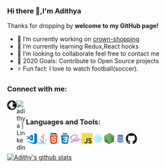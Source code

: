 ### Hi there 👋,I'm Adithya 

 Thanks for dropping by **welcome to my GitHub page!**

- 🔭 I’m currently working on [crown-shopping](https://github.com/adithyakam/Crown-Shoping)
- 🌱 I’m currently learning Redux,React hooks
- 👯 I’m looking to collaborate feel free to contact me<br/>
- 🥅 2020 Goals: Contribute to Open Source projects
- ⚡ Fun fact: I love to watch football(soccer).

### Connect with me:

[<img align="left" alt="adithya" width="22px" src="https://raw.githubusercontent.com/iconic/open-iconic/master/svg/globe.svg" />][portfolio]
[<img align="left" alt="adithya | LinkedIn" width="22px" src="https://cdn.jsdelivr.net/npm/simple-icons@v3/icons/linkedin.svg" />][linkedin]
<br/>

### Languages and Tools:

<img align="left" alt="Visual Studio Code" width="26px" src="https://raw.githubusercontent.com/github/explore/80688e429a7d4ef2fca1e82350fe8e3517d3494d/topics/visual-studio-code/visual-studio-code.png" />
 <img align="left" src=https://github.com/devicons/devicon/blob/master/icons/java/java-original.svg alt="java" width="26" height="26"/> 
<img align="left" alt="HTML5" width="26px" src="https://raw.githubusercontent.com/github/explore/80688e429a7d4ef2fca1e82350fe8e3517d3494d/topics/html/html.png" />
<img align="left" alt="CSS3" width="26px" src="https://raw.githubusercontent.com/github/explore/80688e429a7d4ef2fca1e82350fe8e3517d3494d/topics/css/css.png" />
<img align="left" alt="Sass" width="26px" src="https://raw.githubusercontent.com/github/explore/80688e429a7d4ef2fca1e82350fe8e3517d3494d/topics/sass/sass.png" />
<img align="left" alt="JavaScript" width="26px" src="https://raw.githubusercontent.com/github/explore/80688e429a7d4ef2fca1e82350fe8e3517d3494d/topics/javascript/javascript.png" />
<img align="left" alt="React" width="26px" src="https://raw.githubusercontent.com/github/explore/80688e429a7d4ef2fca1e82350fe8e3517d3494d/topics/react/react.png" />
<img align="left" alt="Node.js" width="26px" src="https://raw.githubusercontent.com/github/explore/80688e429a7d4ef2fca1e82350fe8e3517d3494d/topics/nodejs/nodejs.png" />
<img align="left" alt="SQL" width="26px" src="https://raw.githubusercontent.com/github/explore/80688e429a7d4ef2fca1e82350fe8e3517d3494d/topics/sql/sql.png" />
<img align="left" alt="GitHub" width="26px" src="https://raw.githubusercontent.com/github/explore/78df643247d429f6cc873026c0622819ad797942/topics/github/github.png" />

<br/>
<br/>

[![Adithy's github stats](https://github-readme-stats.vercel.app/api?username=adithyakam)](https://github.com/adithykam/github-readme-stats)

[portfolio]: https://adithya-portfolio.netlify.app/
[linkedin]:https://www.linkedin.com/in/adithya-kamath-15d34545d/
